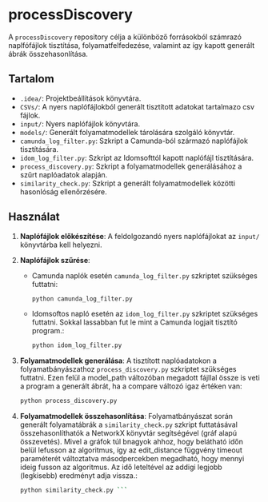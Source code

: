 # processDiscovery

A `processDiscovery` repository célja a különböző forrásokból számrazó naplfófájlok tisztítása, folyamatfelfedezése, valamint az így kapott generált ábrák összehasonlítása.

## Tartalom

- `.idea/`: Projektbeállítások könyvtára.
- `CSVs/`: A nyers naplófájlokból generált tisztított adatokat tartalmazo csv fájlok.
- `input/`: Nyers naplófájlok könyvtára.
- `models/`: Generált folyamatmodellek tárolására szolgáló könyvtár.
- `camunda_log_filter.py`: Szkript a Camunda-ból származó naplófájlok tisztítására.
- `idom_log_filter.py`: Szkript az Idomsofttól kapott naplófájl tisztítására.
- `process_discovery.py`: Szkript a folyamatmodellek generálásához a szűrt naplóadatok alapján.
- `similarity_check.py`: Szkript a generált folyamatmodellek közötti hasonlóság ellenőrzésére.

## Használat

1. **Naplófájlok előkészítése**: A feldolgozandó nyers naplófájlokat az `input/` könyvtárba kell helyezni.

2. **Naplófájlok szűrése**:
   - Camunda naplók esetén `camunda_log_filter.py` szkriptet szükséges futtatni:
     ```bash
     python camunda_log_filter.py
     ```
   - Idomsoftos napló esetén az `idom_log_filter.py` szkriptet szükséges futtatni. Sokkal lassabban fut le mint a Camunda logjait tisztító program.:
     ```bash
     python idom_log_filter.py
     ```

3. **Folyamatmodellek generálása**: A tisztított naplóadatokon a folyamatbányászathoz  `process_discovery.py` szkriptet szükséges futtatni. Ezen felül a model_path változóban megadott fájllal össze is veti a program a generált ábrát, ha a compare változó igaz értéken van:
   ```bash
   python process_discovery.py

3. **Folyamatmodellek összehasonlítása**: Folyamatbányászat során generált folyamatábrák a `similarity_check.py` szkript futtatásával összehasonlíthatók a NetworkX könyvtár segítségével (gráf alapú összevetés). Mivel a gráfok túl bnagyok ahhoz, hogy belátható időn belül lefusson az algoritmus, így az edit_distance függvény timeout paraméterét változtatva másodpercekben megadható, hogy mennyi ideig fusson az algoritmus. Az idő leteltével az addigi legjobb (legkisebb) eredményt adja vissza.:
   ```bash
   python similarity_check.py ```


